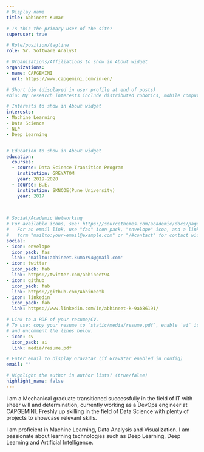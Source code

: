 ```yaml
---
# Display name
title: Abhineet Kumar

# Is this the primary user of the site?
superuser: true

# Role/position/tagline
role: Sr. Software Analyst

# Organizations/Affiliations to show in About widget
organizations:
- name: CAPGEMINI
  url: https://www.capgemini.com/in-en/

# Short bio (displayed in user profile at end of posts)
#bio: My research interests include distributed robotics, mobile computing and programmable matter.

# Interests to show in About widget
interests:
- Machine Learning
- Data Science
- NLP
- Deep Learning


# Education to show in About widget
education:
  courses:
  - course: Data Science Transition Program
    institution: GREYATOM
    year: 2019-2020
  - course: B.E.
    institution: SKNCOE(Pune University)
    year: 2017
  
  

# Social/Academic Networking
# For available icons, see: https://sourcethemes.com/academic/docs/page-builder/#icons
#   For an email link, use "fas" icon pack, "envelope" icon, and a link in the
#   form "mailto:your-email@example.com" or "/#contact" for contact widget.
social:
- icon: envelope
  icon_pack: fas
  link: 'mailto:abhineet.kumar94@gmail.com'
- icon: twitter
  icon_pack: fab
  link: https://twitter.com/abhineet94
- icon: github
  icon_pack: fab
  link: https://github.com/Abhineetk
- icon: linkedin
  icon_pack: fab
  link: https://www.linkedin.com/in/abhineet-k-9ab86191/

# Link to a PDF of your resume/CV.
# To use: copy your resume to `static/media/resume.pdf`, enable `ai` icons in `params.toml`, 
# and uncomment the lines below.
- icon: cv
  icon_pack: ai
  link: media/resume.pdf

# Enter email to display Gravatar (if Gravatar enabled in Config)
email: ""

# Highlight the author in author lists? (true/false)
highlight_name: false
---
```


I am a Mechanical graduate transitioned successfully in the field of IT with sheer will and determination, currently working as a DevOps engineer at CAPGEMINI. Freshly up skilling in the field of Data Science with plenty of projects to showcase relevant skills.

I am proficient in Machine Learning, Data Analysis and Visualization. I am passionate about learning technologies such as Deep Learning, Deep Learning and Artificial Intelligence.
